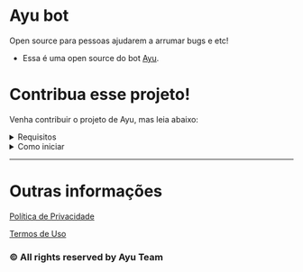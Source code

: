 # Ayu bot
Open source para pessoas ajudarem a arrumar bugs e etc!
- Essa é uma open source do bot [Ayu]().

# Contribua esse projeto!
Venha contribuir o projeto de Ayu, mas leia abaixo:

<details>
  <summary>Requisitos
  </summary>
  <ul>
    <li>
      <details>
        <summary>NPM packages
        </summary>
        <table>
          <thead>
            <tr>
              <th>NPM Package
              </th>
              <th>Version
              </th>
            </tr>
          </thead>
          <tbody>
            <tr>
              <td>discord.js
              </td>
              <td>^13.6.0
              </td>
            </tr>
            <tr>
              <td>express
              </td>
              <td>^4.17.3
              </td>
            </tr>
            <tr>
              <td>@discordjs/builders
              </td>
              <td>^0.13.0
              </td>
            </tr>
            <tr>
              <td>@discordjs/rest
              </td>
              <td>^0.4.1
              </td>
            </tr>
            <tr>
              <td>discord-api-types
              </td>
              <td>^0.31.2
              </td>
            </tr>
            <tr>
              <td>passport
              </td>
              <td>^0.5.2
              </td>
            </tr>
            <tr>
              <td>passport-oauth2-refresh
              </td>
              <td>^2.1.0
              </td>
            </tr>
            <tr>
              <td>passport-discord
              </td>
              <td>^0.1.4
              </td>
            </tr>
            <tr>
              <td>ejs
              </td>
              <td>^3.1.7
              </td>
            </tr>
            <tr>
              <td>mongoose
              </td>
              <td>^6.3.1
              </td>
            </tr>
            <tr>
              <td>socket.io
              </td>
              <td>^4.4.1
              </td>
            </tr>
          </tbody>
        </table>
      </details>
    </li>
    <li>
     <details>
        <summary>Outros
        </summary>
        <table>
          <thead>
            <tr>
              <th>Package
              </th>
              <th>Version
              </th>
            </tr>
          </thead>
          <tbody>
            <tr>
              <td>node
              </td>
              <td>v17.7.2
              </td>
            </tr>
            <tr>
              <td>npm
              </td>
              <td>v6.14.16
              </td>
            </tr>
          </tbody>
        </table>
      </details>
    </li>
  </ul>
</details>

<details>
  <summary>Como iniciar</summary>
  
  # Primeiros passos
  Como primeiro passos, você irá clonar esse projeto, escreva em seu terminal o seguinte comando:
  ```shell
   $ git clone https://github.com/Ayu-Bot/AyuBot.git
   $ cd AyuBot
  ```
  Após isso, você irá executar os seguintes comando:
  ```shell
   $ npm init
   $ npm i
  ```
  Agora, para iniciar o projeto, execute:
  ```shell
   $ npm start
  ```
  
  # Informação adicional
  - A dashboard provavelmente estará rodando na porta [`3000`](http://localhost:3000)
  - Não esqueça de preencher o arquivo `.env`
</details>

---

# Outras informações
[Política de Privacidade](https://docs.ayubot.tech/diretrizes/privacy-policy)

[Termos de Uso](https://docs.ayubot.tech/diretrizes/termos-de-uso)


### © All rights reserved by Ayu Team
